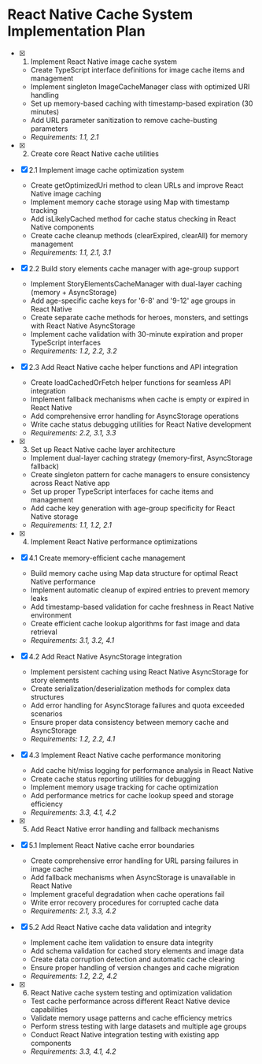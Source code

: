 # React Native Cache System Implementation Plan

- [x] 1. Implement React Native image cache system




  - Create TypeScript interface definitions for image cache items and management
  - Implement singleton ImageCacheManager class with optimized URI handling
  - Set up memory-based caching with timestamp-based expiration (30 minutes)
  - Add URL parameter sanitization to remove cache-busting parameters
  - _Requirements: 1.1, 2.1_

- [x] 2. Create core React Native cache utilities





- [x] 2.1 Implement image cache optimization system



  - Create getOptimizedUri method to clean URLs and improve React Native image caching
  - Implement memory cache storage using Map with timestamp tracking
  - Add isLikelyCached method for cache status checking in React Native components
  - Create cache cleanup methods (clearExpired, clearAll) for memory management
  - _Requirements: 1.1, 2.1, 3.1_

- [x] 2.2 Build story elements cache manager with age-group support

  - Implement StoryElementsCacheManager with dual-layer caching (memory + AsyncStorage)
  - Add age-specific cache keys for '6-8' and '9-12' age groups in React Native
  - Create separate cache methods for heroes, monsters, and settings with React Native AsyncStorage
  - Implement cache validation with 30-minute expiration and proper TypeScript interfaces
  - _Requirements: 1.2, 2.2, 3.2_

- [x] 2.3 Add React Native cache helper functions and API integration
  - Create loadCachedOrFetch helper functions for seamless API integration
  - Implement fallback mechanisms when cache is empty or expired in React Native
  - Add comprehensive error handling for AsyncStorage operations
  - Write cache status debugging utilities for React Native development
  - _Requirements: 2.2, 3.1, 3.3_

- [x] 3. Set up React Native cache layer architecture
  - Implement dual-layer caching strategy (memory-first, AsyncStorage fallback)
  - Create singleton pattern for cache managers to ensure consistency across React Native app
  - Set up proper TypeScript interfaces for cache items and management
  - Add cache key generation with age-group specificity for React Native storage
  - _Requirements: 1.1, 1.2, 2.1_

- [x] 4. Implement React Native performance optimizations
- [x] 4.1 Create memory-efficient cache management
  - Build memory cache using Map data structure for optimal React Native performance
  - Implement automatic cleanup of expired entries to prevent memory leaks
  - Add timestamp-based validation for cache freshness in React Native environment
  - Create efficient cache lookup algorithms for fast image and data retrieval
  - _Requirements: 3.1, 3.2, 4.1_

- [x] 4.2 Add React Native AsyncStorage integration
  - Implement persistent caching using React Native AsyncStorage for story elements
  - Create serialization/deserialization methods for complex data structures
  - Add error handling for AsyncStorage failures and quota exceeded scenarios
  - Ensure proper data consistency between memory cache and AsyncStorage
  - _Requirements: 1.2, 2.2, 4.1_

- [x] 4.3 Implement React Native cache performance monitoring
  - Add cache hit/miss logging for performance analysis in React Native
  - Create cache status reporting utilities for debugging
  - Implement memory usage tracking for cache optimization
  - Add performance metrics for cache lookup speed and storage efficiency
  - _Requirements: 3.3, 4.1, 4.2_

- [x] 5. Add React Native error handling and fallback mechanisms
- [x] 5.1 Implement React Native cache error boundaries
  - Create comprehensive error handling for URL parsing failures in image cache
  - Add fallback mechanisms when AsyncStorage is unavailable in React Native
  - Implement graceful degradation when cache operations fail
  - Write error recovery procedures for corrupted cache data
  - _Requirements: 2.1, 3.3, 4.2_

- [x] 5.2 Add React Native cache data validation and integrity
  - Implement cache item validation to ensure data integrity
  - Add schema validation for cached story elements and image data
  - Create data corruption detection and automatic cache clearing
  - Ensure proper handling of version changes and cache migration
  - _Requirements: 1.2, 2.2, 4.2_

- [x] 6. React Native cache system testing and optimization validation
  - Test cache performance across different React Native device capabilities
  - Validate memory usage patterns and cache efficiency metrics
  - Perform stress testing with large datasets and multiple age groups
  - Conduct React Native integration testing with existing app components
  - _Requirements: 3.3, 4.1, 4.2_